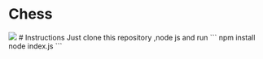 # Chess
<img src="https://i.ibb.co/sWSzmKq/sdfdsfdsfdsfsdf.png" >
# Instructions
Just clone this repository ,node js  and  run
```
npm install
node index.js
```
